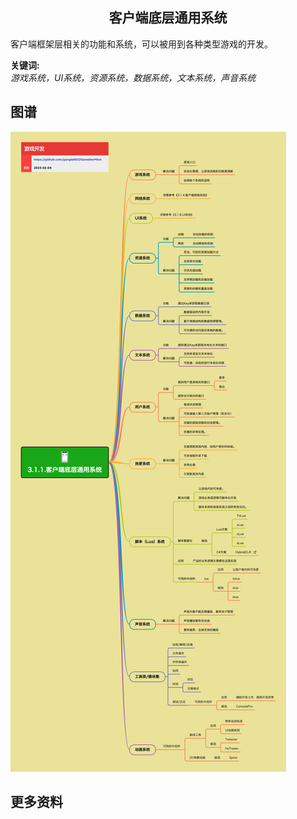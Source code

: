 <h2 align="center">客户端底层通用系统</h2>
<p>
客户端框架层相关的功能和系统，可以被用到各种类型游戏的开发。
</p>

**关键词:**<br/> 
*游戏系统，UI系统，资源系统，数据系统，文本系统，声音系统*

## 图谱
![图片加载中...](../../exports/3.1.1.客户端底层通用系统.png?raw=true)

## 更多资料
